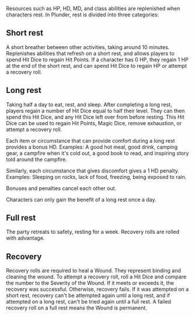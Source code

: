 Resources such as HP, HD, MD, and class abilities are replenished when characters rest. In Plunder, rest is divided into three categories:

## Short rest
A short breather between other activities, taking around 10 minutes. Replenishes abilities that refresh on a short rest, and allows players to spend Hit Dice to regain Hit Points. If a character has 0 HP, they regain 1 HP at the end of the short rest, and can spend Hit Dice to regain HP or attempt a recovery roll.

## Long rest
Taking half a day to eat, rest, and sleep. After completing a long rest, players regain a number of Hit Dice equal to half their level. They can then spend this Hit Dice, and any Hit Dice left over from before resting. This Hit Dice can be used to regain Hit Points, Magic Dice, remove exhaustion, or attempt a recovery roll.

Each item or circumstance that can provide comfort during a long rest provides a bonus HD. Examples: A good hot meal, good drink, camping gear, a campfire when it's cold out, a good book to read, and inspiring story told around the campfire.

Similarly, each circumstance that gives discomfort gives a 1 HD penalty. Examples: Sleeping on rocks, lack of food, freezing, being exposed to rain.

Bonuses and penalties cancel each other out.

Characters can only gain the benefit of a long rest once a day.

## Full rest
The party retreats to safety, resting for a week. Recovery rolls are rolled with advantage.

## Recovery

Recovery rolls are required to heal a Wound. They represent binding and cleaning the wound. To attempt a recovery roll, roll a Hit Dice and compare the number to the Severity of the Wound. If it meets or exceeds it, the recovery was successful. Otherwise, recovery fails. If it was attempted on a short rest, recovery can't be attempted again until a long rest, and if attempted on a long rest, can't be tried again until a full rest. A failed recovery roll on a full rest means the Wound is permanent.